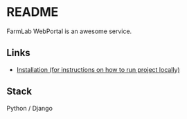 # README

FarmLab WebPortal is an awesome service.

## Links

- [Installation (for instructions on how to run project locally)](docs/INSTALL.md)

## Stack

Python / Django
